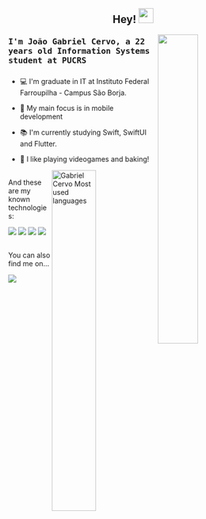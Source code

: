 <h2 align="center"> Hey! <img src="https://media.giphy.com/media/hvRJCLFzcasrR4ia7z/giphy.gif" width="30px">  </h2>

<img align="right" width="40%" src="https://i.chzbgr.com/full/7764511232/hBACDAE9C/simons-cat"/>

### <samp>  I'm João Gabriel Cervo, a 22 years old Information Systems student at PUCRS </samp>

###

- :computer: I'm graduate in IT at Instituto Federal Farroupilha - Campus São Borja.

- :dart: My main focus is in mobile development

- :books: I'm currently studying Swift, SwiftUI and Flutter.

- 💬 I like playing videogames and baking!

[<img align="right" src="https://github-readme-stats.vercel.app/api/top-langs/?username=Gabriel-Cervo&layout=compact&theme=radical" alt="Gabriel Cervo Most used languages" width="42%" />](https://github.com/gabriel-cervo)

##

And these are my known technologies:

<img src="https://img.shields.io/badge/-Swift-ed9121" /> <img src="https://img.shields.io/badge/-JS/TS-fff200" /> <img src="https://img.shields.io/badge/-React%20JS-2a9df4" /> <img src="https://img.shields.io/badge/-React%20Native-03254c" />  

##

You can also find me on...

<img src="https://img.shields.io/badge/-LinkedIn-blue?style=for-the-badge&logo=Linkedin&logoColor=white&link=https://www.linkedin.com/in/joaogabrielcervo/)"/> 
